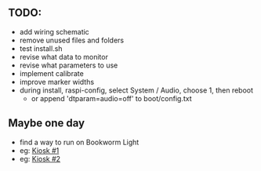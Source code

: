## TODO:

- add wiring schematic
- remove unused files and folders
- test install.sh
- revise what data to monitor
- revise what parameters to use
- implement calibrate
- improve marker widths
- during install, raspi-config, select System / Audio, choose 1, then reboot
    - or append 'dtparam=audio=off' to boot/config.txt

## Maybe one day

- find a way to run on Bookworm Light
- eg: [Kiosk #1](https://raspberrypi.stackexchange.com/questions/120345/starting-rpi-gui-application-at-boot-without-desktop-gui-and-other-functionaliti)
- eg: [Kiosk #2](https://medium.com/@daddycat/setting-up-raspberry-pi-to-launch-python-gui-app-without-raspbian-desktop-5022a90e5b63)
